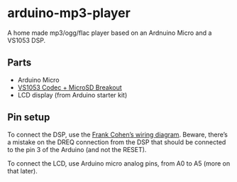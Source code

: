 arduino-mp3-player
==================

A home made mp3/ogg/flac player based on an Ardnuino Micro and a VS1053 DSP.


## Parts ##

- Arduino Micro
- [VS1053 Codec + MicroSD Breakout](https://www.adafruit.com/products/1381)
- LCD display (from Arduino starter kit)


## Pin setup ##

To connect the DSP, use the [Frank Cohen’s wiring diagram](http://votsh.files.wordpress.com/2014/02/vs1053-arduino-micro-connections.pdf). 
Beware, there’s a mistake on the DREQ connection from the DSP that should be connected to the pin 3 of the Arduino (and not the RESET).

To connect the LCD, use Arduino micro analog pins, from A0 to A5 (more on that later).
